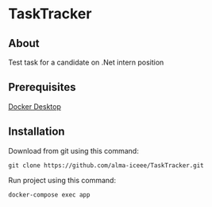 ﻿# TaskTracker

## About

Test task for a candidate on .Net intern position

## Prerequisites

[Docker Desktop](https://www.docker.com/products/docker-desktop/)

## Installation

Download from git using this command:

```
git clone https://github.com/alma-iceee/TaskTracker.git
```

Run project using this command:

```
docker-compose exec app
```